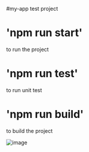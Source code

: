 #my-app
test project 
# 'npm run start'
to run the project

# 'npm run test'
to run unit test

# 'npm run build'
to build the project


![image](https://user-images.githubusercontent.com/10879989/118372491-7846aa00-b5e4-11eb-9e03-74c8892da0ec.png)
